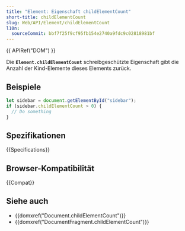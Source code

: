 ```yaml
---
title: "Element: Eigenschaft childElementCount"
short-title: childElementCount
slug: Web/API/Element/childElementCount
l10n:
  sourceCommit: bbf7f25f9cf95fb154e2740a9fdc9c02818981bf
---
```


{{ APIRef("DOM") }}

Die **`Element.childElementCount`** schreibgeschützte Eigenschaft gibt die Anzahl der Kind-Elemente dieses Elements zurück.

## Beispiele

```js
let sidebar = document.getElementById("sidebar");
if (sidebar.childElementCount > 0) {
  // Do something
}
```

## Spezifikationen

{{Specifications}}

## Browser-Kompatibilität

{{Compat}}

## Siehe auch

- {{domxref("Document.childElementCount")}}
- {{domxref("DocumentFragment.childElementCount")}}

